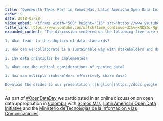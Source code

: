 ```yaml
---
title: "OpenNorth Takes Part in Somos Mas, Latin American Open Data Initiative Webinar"
order: 5
date: 2018-02-28
video_embed: '<iframe width="560" height="315" src="https://www.youtube-nocookie.com/embed/xNK8Xo-NgvY" frameborder="0" allow="accelerometer; encrypted-media; gyroscope; picture-in-picture" allowfullscreen></iframe>'
title_link: https://www.youtube.com/watch?time_continue=32&v=xNK8Xo-NgvY
expanded_content: "The discussion centered on the following five core questions:

1. What leads to the adoption of data standards?

1. How can we collaborate in a sustainable way with stakeholders and data users?

1. Can data principles be implemented?

1. What are the ethical considerations of opening data?

1. How can multiple stakeholders effectively share data?

Download the slides to our presentation ([English](https://docs.google.com/presentation/d/1-ZUYZ4cymijODsPGkyjgod0z4cmitBn6XGcCWQMDItk/edit#slide=id.g3416126efc_7_2), or [Spanish](https://docs.google.com/presentation/d/13f3qJOQtC8iUHrPRJl--9Q2OL7jG1YtTsdI8RnAkcz0/edit#slide=id.p8)), or watch the video [here](https://www.youtube.com/watch?time_continue=32&v=xNK8Xo-NgvY)."
---
```

As part of [#OpenDataDay](https://twitter.com/hashtag/OpenDataDay?src=hash) we participated in an online discussion on open data appropriation in [Colombia](https://twitter.com/hashtag/Colombia?src=hash) with [Somos Mas](https://somosmas.org/), [Latin American Open Data Initiative](https://idatosabiertos.org/en/) and the [Ministerio de Tecnologias de la Informacion y las Comunicaciones](http://www.mintic.gov.co/portal/604/w3-channel.html).
